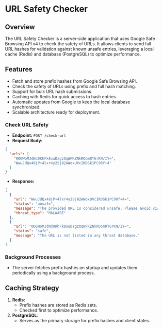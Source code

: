 # URL Safety Checker

## Overview

The URL Safety Checker is a server-side application that uses Google Safe Browsing API v4 to check the safety of URLs. It allows clients to send full URL hashes for validation against known unsafe entries, leveraging a local cache (Redis) and database (PostgreSQL) to optimize performance.

## Features

- Fetch and store prefix hashes from Google Safe Browsing API.
- Check the safety of URLs using prefix and full hash matching.
- Support for bulk URL hash submissions.
- Caching with Redis for quick access to hash entries.
- Automatic updates from Google to keep the local database synchronized.
- Scalable architecture ready for deployment.

### **Check URL Safety**

- **Endpoint:** `POST /check-url`
- **Request Body:**

```json
{
  "urls": [
    "0OGWoMJdNd0KhFk8uuDzgzOqWFKZNkROomRT6rKN/IY=",
    "WwuJdQx48jP+4lxr4y2Sj82AWoxUVcIRDSk1PC9Rf+4"
  ]
}
```

- **Response:**

```json
[
  {
    "url": "WwuJdQx48jP+4lxr4y2Sj82AWoxUVcIRDSk1PC9Rf+4=",
    "status": "unsafe",
    "message": "The provided URL is considered unsafe. Please avoid visiting this site.",
    "threat_type": "MALWARE"
  },
  {
    "url": "0OGWoMJdNd0KhFk8uuDzgzOqWFKZNkROomRT6rKN/IY=",
    "status": "safe",
    "message": "The URL is not listed in any threat database."
  }
]
```

### Background Processes

- The server fetches prefix hashes on startup and updates them periodically using a background process.

## Caching Strategy

1. **Redis**:
   - Prefix hashes are stored as Redis sets.
   - Checked first to optimize performance.
2. **PostgreSQL**:
   - Serves as the primary storage for prefix hashes and client states.
